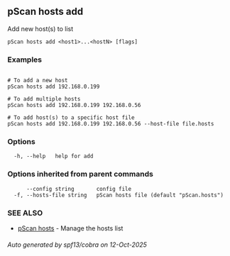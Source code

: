 ## pScan hosts add

Add new host(s) to list

```
pScan hosts add <host1>...<hostN> [flags]
```

### Examples

```
  
# To add a new host
pScan hosts add 192.168.0.199

# To add multiple hosts
pScan hosts add 192.168.0.199 192.168.0.56

# To add host(s) to a specific host file
pScan hosts add 192.168.0.199 192.168.0.56 --host-file file.hosts

```

### Options

```
  -h, --help   help for add
```

### Options inherited from parent commands

```
      --config string       config file
  -f, --hosts-file string   pScan hosts file (default "pScan.hosts")
```

### SEE ALSO

* [pScan hosts](pScan_hosts.md)	 - Manage the hosts list

###### Auto generated by spf13/cobra on 12-Oct-2025
